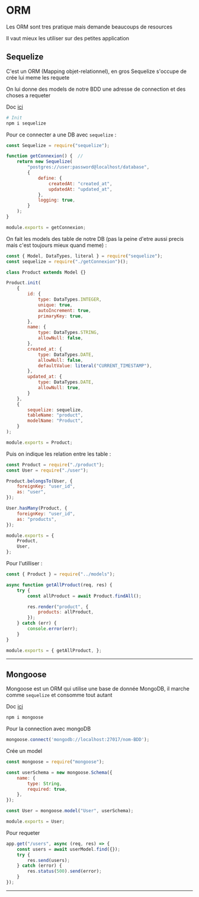 # ORM

Les ORM sont tres pratique mais demande beaucoups de resources

Il vaut mieux les utiliser sur des petites application

## Sequelize

C'est un ORM (Mapping objet-relationnel), en gros Sequelize s'occupe de crée lui meme les requete

On lui donne des models de notre BDD une adresse de connection et des choses a requeter

Doc [ici](https://sequelize.org/api/v6/)

```bash
# Init
npm i sequelize
```

Pour ce connecter a une DB avec `sequelize` :

```js
const Sequelize = require("sequelize");

function getConnexion() {  // 
    return new Sequelize(
        "postgres://user:password@localhost/database",
        {
            define: {
                createdAt: "created_at",
                updatedAt: "updated_at",
            },
            logging: true,
        }
    );
}

module.exports = getConnexion;
```

On fait les models des table de notre DB (pas la peine d'etre aussi precis mais c'est toujours mieux quand meme) :

```js
const { Model, DataTypes, literal } = require("sequelize");
const sequelize = require("./getConnexion")();

class Product extends Model {}

Product.init(
    {
        id: {
            type: DataTypes.INTEGER,
            unique: true,
            autoIncrement: true,
            primaryKey: true,
        },
        name: {
            type: DataTypes.STRING,
            allowNull: false,
        },
        created_at: {
            type: DataTypes.DATE,
            allowNull: false,
            defaultValue: literal("CURRENT_TIMESTAMP"),
        },
        updated_at: {
            type: DataTypes.DATE,
            allowNull: true,
        }
    },
    {
        sequelize: sequelize,
        tableName: "product",
        modelName: "Product",
    }
);

module.exports = Product;
```

Puis on indique les relation entre les table :

```js
const Product = require("./product");
const User = require("./user");

Product.belongsTo(User, {
    foreignKey: "user_id",
    as: "user",
});

User.hasMany(Product, {
    foreignKey: "user_id",
    as: "products",
});

module.exports = {
    Product,
    User,
};
```

Pour l'utilliser :

```js
const { Product } = require("../models");

async function getAllProduct(req, res) {
    try {
        const allProduct = await Product.findAll();

        res.render("product", {
            products: allProduct,
        });
    } catch (err) {
        console.error(err);
    }
}

module.exports = { getAllProduct, };
```

---

## Mongoose

Mongoose est un ORM qui utilise une base de donnée MongoDB, il marche comme `sequelize` et consomme tout autant

Doc [ici](https://mongoosejs.com/docs/guide.html)

```bash
npm i mongoose
```

Pour la connection avec mongoDB

```js
mongoose.connect('mongodb://localhost:27017/nom-BDD');
```

Crée un model

```js
const mongoose = require("mongoose");

const userSchema = new mongoose.Schema({
    name: {
        type: String,
        required: true,
    },
});

const User = mongoose.model("User", userSchema);

module.exports = User;
```

Pour requeter

```js
app.get("/users", async (req, res) => {
    const users = await userModel.find({});
    try {
        res.send(users);
    } catch (error) {
        res.status(500).send(error);
    }
});
```

---
